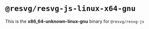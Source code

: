 # `@resvg/resvg-js-linux-x64-gnu`

This is the **x86_64-unknown-linux-gnu** binary for `@resvg/resvg-js`
